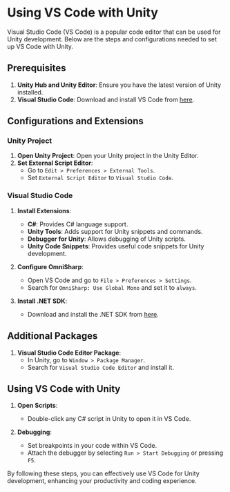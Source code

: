 # Using VS Code with Unity

Visual Studio Code (VS Code) is a popular code editor that can be used for Unity development. Below are the steps and configurations needed to set up VS Code with Unity.

## Prerequisites

1. **Unity Hub and Unity Editor**: Ensure you have the latest version of Unity installed.
2. **Visual Studio Code**: Download and install VS Code from [here](https://code.visualstudio.com/).

## Configurations and Extensions

### Unity Project

1. **Open Unity Project**: Open your Unity project in the Unity Editor.
2. **Set External Script Editor**:
    - Go to `Edit > Preferences > External Tools`.
    - Set `External Script Editor` to `Visual Studio Code`.

### Visual Studio Code

1. **Install Extensions**:
    - **C#**: Provides C# language support.
    - **Unity Tools**: Adds support for Unity snippets and commands.
    - **Debugger for Unity**: Allows debugging of Unity scripts.
    - **Unity Code Snippets**: Provides useful code snippets for Unity development.

2. **Configure OmniSharp**:
    - Open VS Code and go to `File > Preferences > Settings`.
    - Search for `OmniSharp: Use Global Mono` and set it to `always`.

3. **Install .NET SDK**:
    - Download and install the .NET SDK from [here](https://dotnet.microsoft.com/download).

## Additional Packages

1. **Visual Studio Code Editor Package**:
    - In Unity, go to `Window > Package Manager`.
    - Search for `Visual Studio Code Editor` and install it.

## Using VS Code with Unity

1. **Open Scripts**:
    - Double-click any C# script in Unity to open it in VS Code.
    
2. **Debugging**:
    - Set breakpoints in your code within VS Code.
    - Attach the debugger by selecting `Run > Start Debugging` or pressing `F5`.

By following these steps, you can effectively use VS Code for Unity development, enhancing your productivity and coding experience.
